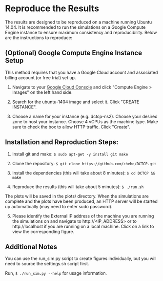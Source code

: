 
Reproduce the Results
=====================

The results are designed to be reproduced on a machine running Ubuntu 14.04. 
It is recommended to run the simulations on a Google Compute Engine instance 
to ensure maximum consistency and reproducibility. Below are the instructions
to reproduce:

(Optional) Google Compute Engine Instance Setup
-----------------------------------------------

This method requires that you have a Google Cloud account and associated 
billing account (or free trial) set up.

1. Navigate to your [Google Cloud Console](https://console.cloud.google.com) 
and click "Compute Engine > Images" on the left hand side.

2. Search for the ubuntu-1404 image and select it. Click "CREATE INSTANCE".

3. Choose a name for your instance (e.g. dctcp-ns2). Choose your desired zone 
to host your instance. Choose 4 vCPUs as the machine type. Make sure to check
the box to allow HTTP traffic. Click "Create".

Installation and Reproduction Steps:
------------------------------------

1. Install git and make: 
`$ sudo apt-get -y install git make`

2. Clone the repository:
`$ git clone https://github.com/cheho/DCTCP.git`

3. Install the dependencies (this will take about 8 minutes):
`$ cd DCTCP && make`

4. Reproduce the results (this will take about 5 minutes):
`$ ./run.sh`

The plots will be saved in the plots/ directory. When the simulations are 
complete and the plots have been produced, an HTTP server will be started 
up automatically (may need to enter sudo password).

5. Please identify the External IP address of the machine you are running the 
simulations on and navigate to http://<IP_ADDRESS> or to http://localhost
if you are running on a local machine. Click on a link to view the
corresponding figure. 


Additional Notes
----------------

You can use the run_sim.py script to create figures individually, but you
will need to source the settings.sh script first. 

Run, `$ ./run_sim.py --help` for usage information.


